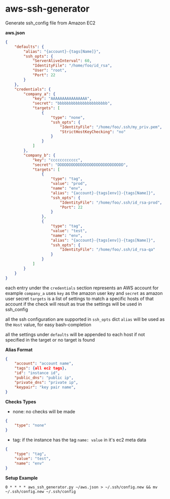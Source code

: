 aws-ssh-generator
=================

Generate ssh_config file from Amazon EC2

__aws.json__
```json
{
    "defaults": {
        "alias": "{account}-{tags[Name]}",
        "ssh_opts": {
            "ServerAliveInterval": 60,
            "IdentityFile": "/home/foo/id_rsa",
            "User": "root",
            "Port": 22
        }
    },
    "credentials": {
        "company_a": {
            "key": "AAAAAAAAAAAAAAAA",
            "secret": "bbbbbbbbbbbbbbbbbbbbbb",
            "targets": [
                {
                    "type": "none",
                    "ssh_opts": {
                        "IdentityFile": "/home/foo/.ssh/my_priv.pem",
                        "StrictHostKeyChecking": "no"
                    }
                }
            ]
        },
        "company_b": {
            "key": "cccccccccccc",
            "secret": "DDDDDDDDDDDDDDDDDDDDDDDDDDDDD",
            "targets": [
                {
                    "type": "tag",
                    "value": "prod",
                    "name": "env",
                    "alias": "{account}-{tags[env]}-{tags[Name]}",
                    "ssh_opts": {
                        "IdentityFile": "/home/foo/.ssh/id_rsa-prod",
                        "Port": 22
                    }
                },
                {
                    "type": "tag",
                    "value": "test",
                    "name": "env",
                    "alias": "{account}-{tags[env]}-{tags[Name]}",
                    "ssh_opts": {
                        "IdentityFile": "/home/foo/.ssh/id_rsa-qa"
                    }
                }
            ]
        }
    }
}
```

each entry under the `credentials` section represents an AWS account 
for example `company_a` uses `key` as the amazon user key and `secret` as amazon user secret
`targets` is a list of settings to match a specific hosts of that account
if the check will result as true the settings will be used in ssh_config

all the ssh configuration are supported in `ssh_opts` dict
`alias` will be used as the `Host` value, for easy bash-completion

all the settings under `defaults` will be appended to each host if not specified in the target
or no target is found

__Alias Format__
```json
{
    "account": "account name",
    "tags": {all ec2 tags},
    "id": "instance id",
    "public_dns": "public ip",
    "private_dns": "private ip",
    "keypair": "key pair name",
}
```

__Checks Types__

* none: no checks will be made
```json
{
    "type": "none"
}
```

* tag: if the instance has the tag `name: value` in it's ec2 meta data
```json
{
    "type": "tag",
    "value": "test",
    "name": "env"
}
```

__Setup Example__
```
0 * * * * aws_ssh_generator.py ~/aws.json > ~/.ssh/config.new && mv ~/.ssh/config.new ~/.ssh/config
```
